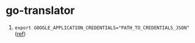 # go-translator

1. `export GOOGLE_APPLICATION_CREDENTIALS="PATH_TO_CREDENTIALS_JSON"` ([ref](https://cloud.google.com/docs/authentication/production))